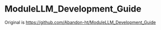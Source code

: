 # ModuleLLM_Development_Guide

Original is 
https://github.com/Abandon-ht/ModuleLLM_Development_Guide
